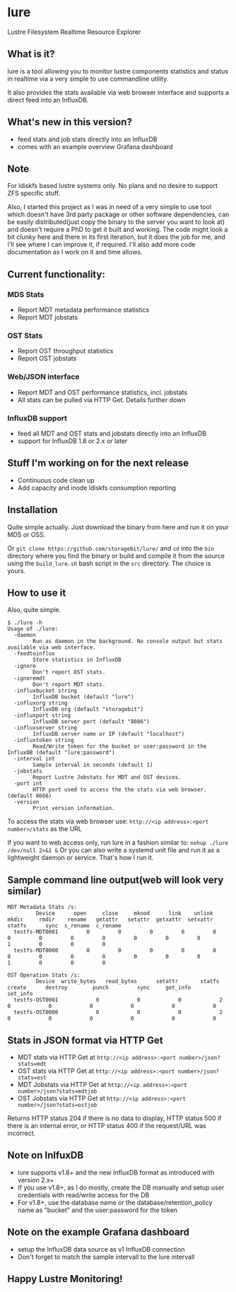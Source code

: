 # lure
Lustre Filesystem Realtime Resource Explorer

## What is it?
lure is a tool allowing you to monitor lustre components statistics and status in realtime via a very simple to use commandline utility. 

It also provides the stats available via web browser interface and supports a direct feed into an InfluxDB.

## What's new in this version?
- feed stats and job stats directly into an InfluxDB
- comes with an example overview Grafana dashboard 

## Note
For ldiskfs based lustre systems only. No plans and no desire to support ZFS specific stuff.

Also, I started this project as I was in need of a very simple to use tool which doesn't have 3rd party package or other software dependencies, can be easily distributed(just copy the binary to the server you want to look at) and doesn't require a PhD to get it built and working.
The code might look a bit clunky here and there in its first iteration, but it does the job for me, and I'll see where I can improve it, if required.
I'll also add more code documentation as I work on it and time allows.

## Current functionality:
### MDS Stats
- Report MDT metadata performance statistics
- Report MDT jobstats

### OST Stats
- Report OST throughput statistics
- Report OST jobstats

### Web/JSON interface
- Report MDT and OST performance statistics, incl. jobstats
- All stats can be pulled via HTTP Get. Details further down

### InfluxDB support
- feed all MDT and OST stats and jobstats directly into an InfluxDB
- support for InfluxDB 1.8 or 2.x or later

## Stuff I'm working on for the next release
- Continuous code clean up 
- Add capacity and inode ldiskfs consumption reporting

## Installation
Quite simple actually. 
Just download the binary from here and run it on your MDS or OSS.

Or `git clone https://github.com/storagebit/lure/` and `cd` into the `bin` directory where you find the binary or build and compile it from the source using the `build_lure.sh` bash script in the `src` directory.
The choice is yours.

## How to use it
Also, quite simple.
```
$ ./lure -h
Usage of ./lure:
  -daemon
    	Run as daemon in the background. No console output but stats available via web interface.
  -feedtoinflux
    	Store statistics in InfluxDB
  -ignore
    	Don't report OST stats.
  -ignoremdt
    	Don't report MDT stats.
  -influxbucket string
    	InfluxDB bucket (default "lure")
  -influxorg string
    	InfluxDB org (default "storagebit")
  -influxport string
    	InfluxDB server port (default "8086")
  -influxserver string
    	InfluxDB server name or IP (default "localhost")
  -influxtoken string
    	Read/Write token for the bucket or user:password in the InfluxDB (default "lure:password")
  -interval int
    	Sample interval in seconds (default 1)
  -jobstats
    	Report Lustre Jobstats for MDT and OST devices.
  -port int
    	HTTP port used to access the the stats via web browser. (default 8666)
  -version
    	Print version information.
```
To access the stats via web browser use: `http://<ip address>:<port number>/stats` as the URL

If you want to web access only, run lure in a fashion similar to: `nohup ./lure /dev/null 2>&1 &` Or you can also write a systemd unit file and run it as a lightweight daemon or service. That's how I run it.

## Sample command line output(web will look very similar)
```
MDT Metadata Stats /s:
         Device      open     close     mknod      link    unlink     mkdir     rmdir    rename   getattr   setattr  getxattr  setxattr    statfs      sync  s_rename  c_rename
  testfs-MDT0001         0         0         0         0         0         0         0         0         0         0         0         0         1         0         0         0
  testfs-MDT0000         0         0         0         0         0         0         0         0         0         0         0         0         1         0         0         0

OST Operation Stats /s:
         Device  write_bytes   read_bytes      setattr       statfs       create      destroy        punch         sync     get_info     set_info
  testfs-OST0001            0            0            0            2            0            0            0            0            0            0
  testfs-OST0000            0            0            0            2            0            0            0            0            0            0
```
## Stats in JSON format via HTTP Get
- MDT stats via HTTP Get at `http://<ip address>:<port number>/json?stats=mdt`
- OST stats via HTTP Get at `http://<ip address>:<port number>/json?stats=ost`
- MDT Jobstats via HTTP Get at `http://<ip address>:<port number>/json?stats=mdtjob`
- OST Jobstats via HTTP Get at `http://<ip address>:<port number>/json?stats=ostjob`

Returns HTTP status 204 if there is no data to display, HTTP status 500 if there is an internal error, or HTTP status 400 if the request/URL was incorrect.

## Note on InlfuxDB
- lure supports v1.8+ and the new InfluxDB format as introduced with version 2.x+
- If you use v1.8+, as I do mostly, create the DB manually and setup user credentials with read/write access for the DB
- For v1.8+, use the database name or the database/retention_policy name as "bucket" and the user:password for the token

## Note on the example Grafana dashboard
- setup the InfluxDB data source as v1 InfluxDB connection
- Don't forget to match the sample intervall to the lure intervall

## Happy Lustre Monitoring!
